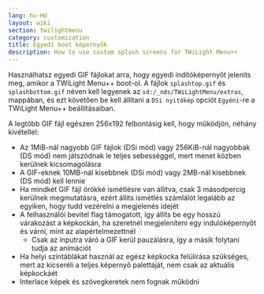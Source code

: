 ```yaml
---
lang: hu-HU
layout: wiki
section: twilightmenu
category: customization
title: Egyedi boot képernyők
description: How to use custom splash screens for TWiLight Menu++
---
```


Használhatsz egyedi GIF fájlokat arra, hogy egyedi indítóképernyőt jeleníts meg, amikor a TWiLight Menu++ boot-ol. A fájlok `splashtop.gif` és `splashbottom.gif` néven kell legyenek az `sd:/_nds/TWiLightMenu/extras`, mappában, és ezt követően be kell állítani a `DSi nyitókép` opciót `Egyéni`-re a TWiLight Menu++ beállításaiban.

A legtöbb GIF fájl egészen 256x192 felbontásig kell, hogy működjön, néhány kivétellel:
- Az 1MiB-nál nagyobb GIF fájlok (DSi mód) vagy 256KiB-nál nagyobbak (DS mód) nem játszódnak le teljes sebességgel, mert menet közben kerülnek kicsomagolásra
- A GIF-eknek 10MB-nál kisebbnek (DSi mód) vagy 2MB-nál kisebbnek (DS mód) kell lennie
- Ha mindkét GIF fájl örökké ismétlésre van állítva, csak 3 másodpercig kerülnek megmutatásra, ezért állíts ismétlés számlálót legalább az egyiken, hogy tudd vezérelni a megjelenés idejét
- A felhasználói bevitel flag támogatott, így állíts be egy hosszú várakozást a képkockán, ha szeretnél megjeleníteni egy indulóképernyőt és várni, mint az alapértelmezettnél
  - Csak az inputra váró a GIF kerül pauzálásra, így a másik folytani tudja az animációt
- Ha helyi színtáblákat használ az egész képkocka felülírása szükséges, mert az kicseréli a teljes képernyő palettáját, nem csak az aktuális képkockáét
- Interlace képek és szövegkeretek nem fognak működni
